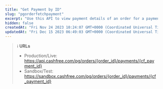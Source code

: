 ```yaml
---
title: "Get Payment by ID"
slug: "pgorderfetchpayment"
excerpt: "Use this API to view payment details of an order for a payment ID."
hidden: false
createdAt: "Fri Nov 24 2023 10:24:07 GMT+0000 (Coordinated Universal Time)"
updatedAt: "Fri Dec 15 2023 06:49:03 GMT+0000 (Coordinated Universal Time)"
---
```

> ℹ️ **URLs**
> 
> - Production/Live: <https://api.cashfree.com/pg/orders/{order_id}/payments/{cf_payment_id}>
> - Sandbox/Test: <https://sandbox.cashfree.com/pg/orders/{order_id}/payments/{cf_payment_id}>
